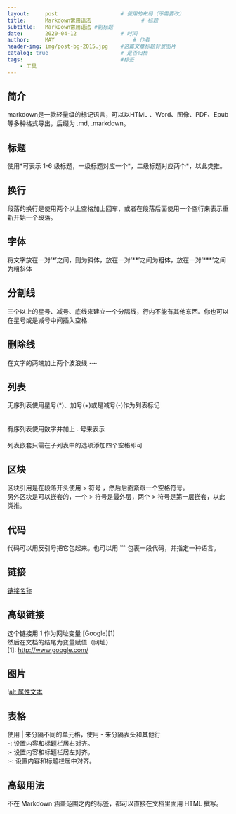 ```yaml
---
layout:     post   				    # 使用的布局（不需要改）
title:      Markdown常用语法 				# 标题 
subtitle:   MarkDown常用语法 #副标题
date:       2020-04-12 				# 时间
author:     MAY 						# 作者
header-img: img/post-bg-2015.jpg 	#这篇文章标题背景图片
catalog: true 						# 是否归档
tags:								#标签
    - 工具
---
```


## 简介
 markdown是一款轻量级的标记语言，可以以HTML 、Word、图像、PDF、Epub 等多种格式导出，后缀为 .md, .markdown。
## 标题
使用\*可表示 1-6 级标题，一级标题对应一个\*，二级标题对应两个\*，以此类推。
## 换行
 段落的换行是使用两个以上空格加上回车，或者在段落后面使用一个空行来表示重新开始一个段落。
## 字体
 将文字放在一对‘\*’之间，则为斜体，放在一对‘\*\*’之间为粗体，放在一对‘\*\*\*’之间为粗斜体
## 分割线
 三个以上的星号、减号、底线来建立一个分隔线，行内不能有其他东西。你也可以在星号或是减号中间插入空格.
## 删除线
 在文字的两端加上两个波浪线 ~~
## 列表
 无序列表使用星号(*)、加号(+)或是减号(-)作为列表标记<br><br><br>
 有序列表使用数字并加上 . 号来表示<br><br>
 列表嵌套只需在子列表中的选项添加四个空格即可<br>
## 区块
 区块引用是在段落开头使用 > 符号 ，然后后面紧跟一个空格符号。<br>
 另外区块是可以嵌套的，一个 > 符号是最外层，两个 > 符号是第一层嵌套，以此类推。
## 代码
 代码可以用反引号把它包起来。也可以用 \`\`\` 包裹一段代码，并指定一种语言。
## 链接
  [链接名称](链接地址)
## 高级链接
  这个链接用 1 作为网址变量 \[Google][1]<br>
  然后在文档的结尾为变量赋值（网址）<br>
  \[1]: http://www.google.com/
## 图片
  \![alt 属性文本](图片地址)
## 表格
  使用 | 来分隔不同的单元格，使用 - 来分隔表头和其他行<br>
  -: 设置内容和标题栏居右对齐。<br>
  :- 设置内容和标题栏居左对齐。<br>
  :-: 设置内容和标题栏居中对齐。
## 高级用法
  不在 Markdown 涵盖范围之内的标签，都可以直接在文档里面用 HTML 撰写。
